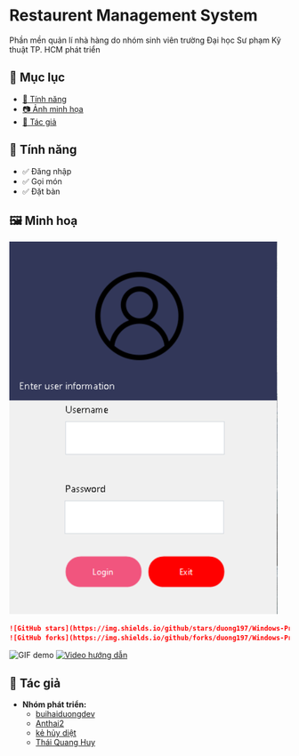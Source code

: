 # Restaurent Management System

Phần mền quản lí nhà hàng do nhóm sinh viên trường Đại học Sư phạm Kỹ thuật TP. HCM phát triển

## 📌 Mục lục
- [🚀 Tính năng](#-tính-năng)
- [📷 Ảnh minh họa](#-ảnh-minh-họa)
- [👤 Tác giả](#-tác-giả)

## 🚀 Tính năng
- ✅ Đăng nhập
- ✅ Gọi món
- ✅ Đặt bàn

## 🖼️ Minh hoạ
![Demo](https://github.com/buihaiduongdev/project-images/blob/main/frmLogin.png)

```md
![GitHub stars](https://img.shields.io/github/stars/duong197/Windows-Programming?style=social)
![GitHub forks](https://img.shields.io/github/forks/duong197/Windows-Programming?style=social)
```

![GIF demo]([https://media.giphy.com/media/YOUR_GIF_LINK/giphy.gif](https://www.bing.com/images/search?view=detailV2&ccid=NFdcr3IP&id=2BED8861CB9E7369DFDFDA010454820765B2BC61&thid=OIP.NFdcr3IPMeCyAuHRJQ0uQQHaEU&mediaurl=https%3a%2f%2fmedia1.tenor.com%2fimages%2f34575caf720f31e0b202e1d1250d2e41%2ftenor.gif%3fitemid%3d15260631&cdnurl=https%3a%2f%2fth.bing.com%2fth%2fid%2fR.34575caf720f31e0b202e1d1250d2e41%3frik%3dYbyyZQeCVAQB2g%26pid%3dImgRaw%26r%3d0&exph=291&expw=498&q=gif+restaurant&simid=607995232132547276&FORM=IRPRST&ck=1687B0D9AAB467DD217A38FCC4B40149&selectedIndex=6&itb=0))
[![Video hướng dẫn](https://img.youtube.com/vi/YOUTUBE_ID/maxresdefault.jpg)](https://www.youtube.com/watch?v=YOUTUBE_ID)

## 👤 Tác giả
- **Nhóm phát triển:**  
  - [buihaiduongdev](https://github.com/buihaiduongdev)  
  - [Anthai2](https://github.com/Anthai2)  
  - [kẻ hủy diệt](https://github.com/Sangchaos)
  - [Thái Quang Huy](https://github.com/HuyQuangThai)

